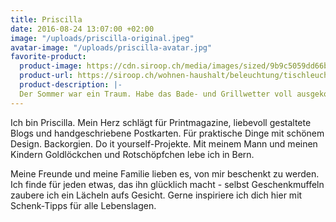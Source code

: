 ```yaml
---
title: Priscilla
date: 2016-08-24 13:07:00 +02:00
image: "/uploads/priscilla-original.jpeg"
avatar-image: "/uploads/priscilla-avatar.jpg"
favorite-product:
  product-image: https://cdn.siroop.ch/media/images/sized/9b9c5059dd66bd54651d7b6a7bb5b7cc.400x400.jpg
  product-url: https://siroop.ch/wohnen-haushalt/beleuchtung/tischleuchten/bookrest-lamp-118564
  product-description: |-
  Der Sommer war ein Traum. Habe das Bade- und Grillwetter voll ausgekostet. Allerdings freue ich mich nun auf den Herbst, auf gemütliche Abende zuhause. Neben meinem Bett stapeln sich Bücher, die ich nun liebend gerne lesen werde. Dafür hab ich nun DIE Lampe gefunden. Eine, die nicht nur hübsch aussieht, sondern auch noch praktisch ist. Mein aktueller Schmöker hat nun immer einen festen Platz und perfektioniert gleichzeitig das Design dieser zeitlos schönen Bookrest Lamp. Angeboten wird sie von Heinzer Leuchten und Design, einem Laden aus der Lorraine in Bern. Da kann man sich übrigens auch die Skyline von Bern (oder Zürich und Basel) kaufen und an die Wand hängen - die wünsch ich mir zu Weihnachten…
---
```


Ich bin Priscilla. Mein Herz schlägt für Printmagazine, liebevoll gestaltete Blogs und handgeschriebene Postkarten. Für praktische Dinge mit schönem Design. Backorgien. Do it yourself-Projekte. Mit meinem Mann und meinen Kindern Goldlöckchen und Rotschöpfchen lebe ich in Bern.

Meine Freunde und meine Familie lieben es, von mir beschenkt zu werden. Ich finde für jeden etwas, das ihn glücklich macht - selbst Geschenkmuffeln zaubere ich ein Lächeln aufs Gesicht. Gerne inspiriere ich dich hier mit Schenk-Tipps für alle Lebenslagen.

